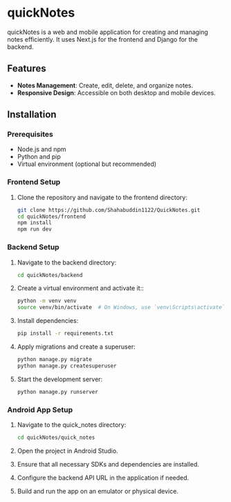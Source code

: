 # quickNotes

quickNotes is a web and mobile application for creating and managing notes efficiently. It uses Next.js for the frontend and Django for the backend.

## Features

- **Notes Management**: Create, edit, delete, and organize notes.
- **Responsive Design**: Accessible on both desktop and mobile devices.

## Installation

### Prerequisites

- Node.js and npm
- Python and pip
- Virtual environment (optional but recommended)

### Frontend Setup

1. Clone the repository and navigate to the frontend directory:

   ```bash
   git clone https://github.com/Shahabuddin1122/QuickNotes.git
   cd quickNotes/frontend
   npm install
   npm run dev

### Backend Setup

1. Navigate to the backend directory:

   ```bash
   cd quickNotes/backend

2. Create a virtual environment and activate it::

   ```bash
   python -m venv venv
   source venv/bin/activate  # On Windows, use `venv\Scripts\activate`

3. Install dependencies:

    ```bash
   pip install -r requirements.txt

4. Apply migrations and create a superuser:

    ```bash
   python manage.py migrate
   python manage.py createsuperuser

5. Start the development server:

    ```bash
    python manage.py runserver

### Android App Setup

1. Navigate to the quick_notes directory:

   ```bash
   cd quickNotes/quick_notes

2. Open the project in Android Studio.

3. Ensure that all necessary SDKs and dependencies are installed.

4. Configure the backend API URL in the application if needed.

5. Build and run the app on an emulator or physical device.

